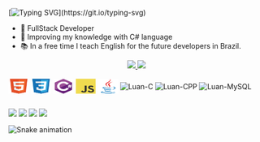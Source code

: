 [![Typing SVG](https://readme-typing-svg.herokuapp.com/?color=169c7b&size=42&center=true&vCenter=true&width=1150&lines=Hello+there!!+👋🏼;+My+name's+Luã+Lafayete;Software+Engineering+👨🏼‍💻;Welcome!😊;)](https://git.io/typing-svg)

- 🔭 FullStack Developer
- 🌱 Improving my knowledge with C# language
- 📚 In a free time I teach English for the future developers in Brazil.

<div align="center">
  <a href="https://github.com/luanlafayete">
  <img height="180em" src="https://github-readme-stats.vercel.app/api?username=luanlafayete&show_icons=true&theme=dark&include_all_commits=true&count_private=true"/>
  <img height="180em" src="https://github-readme-stats.vercel.app/api/top-langs/?username=luanlafayete&layout=compact&langs_count=7&theme=dark"/>
  </a>
</div>

<div style="display: inline_block"><br> 
  <img align="center" alt="Luan-HTML" height="30" width="40" src="https://raw.githubusercontent.com/devicons/devicon/master/icons/html5/html5-original.svg">
  <img align="center" alt="Luan-CSS" height="30" width="40" src="https://raw.githubusercontent.com/devicons/devicon/master/icons/css3/css3-original.svg">
  <img align="center" alt="Luan-Csharp" height="30" width="40" src="https://raw.githubusercontent.com/devicons/devicon/master/icons/csharp/csharp-original.svg"> 
  <img align="center" alt="Luan-JavaScript" height="30" width="40" src="https://raw.githubusercontent.com/devicons/devicon/master/icons/javascript/javascript-original.svg"> 
  <img align="center" alt="Luan-Java" height="30" width="40" src="https://raw.githubusercontent.com/devicons/devicon/master/icons/java/java-original.svg">  
  <img align="center" alt="Luan-C" height="30"  src="https://cdn.jsdelivr.net/gh/devicons/devicon/icons/c/c-original.svg" />
  <img align="center" alt="Luan-CPP" height="30" src="https://cdn.jsdelivr.net/gh/devicons/devicon/icons/cplusplus/cplusplus-original.svg" />
  <img align="center" alt="Luan-MySQL" height="30" src="https://cdn.jsdelivr.net/gh/devicons/devicon/icons/mysql/mysql-original-wordmark.svg" /> 
</div>

##

<div> 
  <a href="https://www.instagram.com/luanlafayete" target="_blank"><img src="https://img.shields.io/badge/-Instagram-%23E4405F?style=for-the-badge&logo=instagram&logoColor=white" target="_blank"></a>
 	<a href="https://www.twitch.tv/lulafayete" target="_blank"><img src="https://img.shields.io/badge/Twitch-9146FF?style=for-the-badge&logo=twitch&logoColor=white" target="_blank"></a> 
  <a href = "mailto:luanlafayete@gmail.com"><img src="https://img.shields.io/badge/-Gmail-%23333?style=for-the-badge&logo=gmail&logoColor=white" target="_blank"></a>
  <a href="https://www.linkedin.com/in/lu%C3%A3-lafayete-salgado-42467a42/" target="_blank"><img src="https://img.shields.io/badge/-LinkedIn-%230077B5?style=for-the-badge&logo=linkedin&logoColor=white" target="_blank"></a> 
 
  ![Snake animation](https://github.com/luanlafayete/luanlafayete/blob/output/github-contribution-grid-snake.svg)
 
</div>
